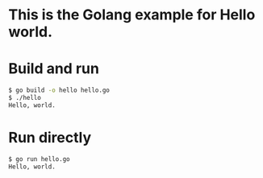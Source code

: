 # This is the Golang example for Hello world.

# Build and run

```bash
$ go build -o hello hello.go
$ ./hello
Hello, world.
```

# Run directly

```bash
$ go run hello.go
Hello, world.
```
